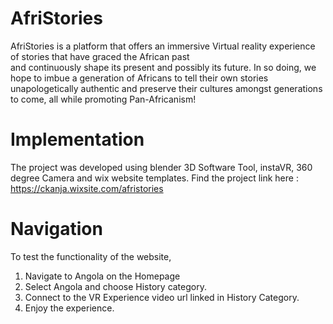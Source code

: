 # AfriStories
AfriStories is a platform that offers an immersive Virtual reality experience of stories that have graced the African past <br />
and continuously shape its present and possibly its future. In so doing, we hope to imbue a generation of Africans to tell their own stories unapologetically authentic and preserve their cultures amongst generations to come, all while promoting Pan-Africanism!



# Implementation
The project was developed using blender 3D Software Tool, instaVR, 360 degree Camera and wix website templates.
Find the project link here : https://ckanja.wixsite.com/afristories

# Navigation
To test the functionality of the website,
1. Navigate to Angola on the Homepage
2. Select Angola and choose History category.
3. Connect to the VR Experience video url linked in History Category.
4. Enjoy the experience.

